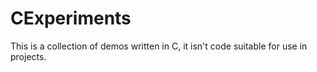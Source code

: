 CExperiments
==============

This is a collection of demos written in C, it isn't code suitable for use in projects.

